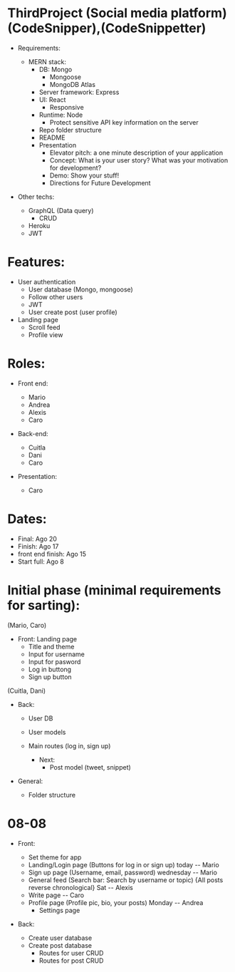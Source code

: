 # ThirdProject (Social media platform) (CodeSnipper),(CodeSnippetter)

* Requirements:
  * MERN stack:
    * DB: Mongo
      * Mongoose
      * MongoDB Atlas
    * Server framework: Express
    * UI: React
      * Responsive
    * Runtime: Node
      *  Protect sensitive API key information on the server
    * Repo folder structure
    * README
    * Presentation
      * Elevator pitch: a one minute description of your application
      * Concept: What is your user story? What was your motivation for development?
      * Demo: Show your stuff!
      * Directions for Future Development

* Other techs:
    * GraphQL (Data query)
      * CRUD
    * Heroku
    * JWT
# Features:

* User authentication
  * User database (Mongo, mongoose)
  * Follow other users
  * JWT
  * User create post (user profile)
* Landing page
  * Scroll feed
  * Profile view

# Roles: 

* Front end:
  * Mario
  * Andrea
  * Alexis
  * Caro

* Back-end:
  * Cuitla 
  * Dani
  * Caro

* Presentation:
  * Caro 

# Dates:

* Final: Ago 20
* Finish: Ago 17
* front end finish: Ago 15
* Start full: Ago 8


# Initial phase (minimal requirements for sarting):

(Mario, Caro)
* Front: Landing page
  * Title and theme
  * Input for username
  * Input for pasword
  * Log in buttong
  * Sign up button

(Cuitla, Dani)
* Back:
  * User DB
  * User models
  * Main routes (log in, sign up)

    * Next:
      * Post model (tweet, snippet)

* General:
  * Folder structure

# 08-08

* Front:
  * Set theme for app
  * Landing/Login page (Buttons for log in or sign up) today -- Mario 
  * Sign up page (Username, email, password) wednesday -- Mario
  * General feed (Search bar: Search by username or topic) {All posts reverse chronological} Sat -- Alexis
  * Write page -- Caro
  * Profile page (Profile pic, bio, your posts) Monday -- Andrea
    * Settings page 

* Back:
  * Create user database
  * Create post database
    * Routes for user CRUD
    * Routes for post CRUD